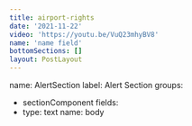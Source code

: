 ```yaml
---
title: airport-rights
date: '2021-11-22'
video: 'https://youtu.be/VuQ23mhyBV8'
name: 'name field'
bottomSections: []
layout: PostLayout
---
```


name: AlertSection
label: Alert Section
groups:
  - sectionComponent
fields:
  - type: text
    name: body
